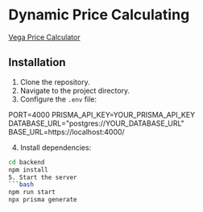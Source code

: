 # Dynamic Price Calculating
[Vega Price Calculator](https://vega-t40t.onrender.com/)

## Installation

1. Clone the repository.
2. Navigate to the project directory.
3. Configure the `.env` file:

PORT=4000
PRISMA_API_KEY=YOUR_PRISMA_API_KEY
DATABASE_URL="postgres://YOUR_DATABASE_URL"
BASE_URL=https://localhost:4000/

4. Install dependencies:
```bash
cd backend
npm install
5. Start the server
```bash
npm run start
npx prisma generate



